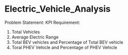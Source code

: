 # Electric_Vehicle_Analysis

Problem Statement:
KPI Requirement:
1.	Total Vehicles
2.	Average Electric Range
3.	Total BEV vehicles and Percentage of Total BEV vehicle
4.	Toral PHEV Vehicle and Percentage of PHEV Vehicle
